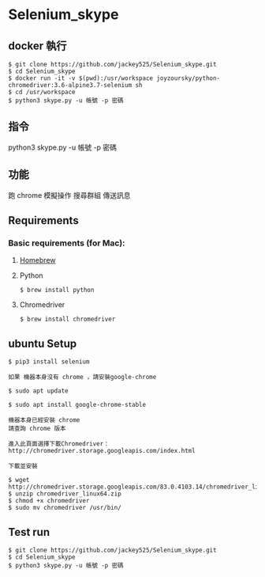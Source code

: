# Selenium_skype

## docker 執行

```
$ git clone https://github.com/jackey525/Selenium_skype.git
$ cd Selenium_skype
$ docker run -it -v $(pwd):/usr/workspace joyzoursky/python-chromedriver:3.6-alpine3.7-selenium sh
$ cd /usr/workspace
$ python3 skype.py -u 帳號 -p 密碼
```
## 指令
python3 skype.py -u 帳號 -p 密碼

## 功能
跑 chrome 模擬操作   搜尋群組  傳送訊息


## Requirements

### Basic requirements (for Mac):

 1. [Homebrew](http://brew.sh/)

 2. Python

	```
	$ brew install python
	```

 3. Chromedriver

	```
	$ brew install chromedriver
	```

## ubuntu Setup

```
$ pip3 install selenium
```
```
如果 機器本身沒有 chrome ，請安裝google-chrome

$ sudo apt update

$ sudo apt install google-chrome-stable
```
```
機器本身已經安裝 chrome
請查詢 chrome 版本

進入此頁面選擇下載Chromedriver： 
http://chromedriver.storage.googleapis.com/index.html

下載並安裝

$ wget http://chromedriver.storage.googleapis.com/83.0.4103.14/chromedriver_linux64.zip
$ unzip chromedriver_linux64.zip
$ chmod +x chromedriver
$ sudo mv chromedriver /usr/bin/
```


## Test run

```
$ git clone https://github.com/jackey525/Selenium_skype.git
$ cd Selenium_skype
$ python3 skype.py -u 帳號 -p 密碼
```

